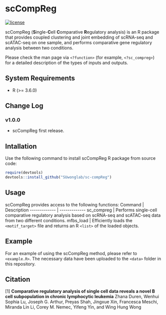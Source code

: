 # scCompReg #
[![license](https://img.shields.io/github/license/DAVFoundation/captain-n3m0.svg?style=flat-square)](https://github.com/DAVFoundation/captain-n3m0/blob/master/LICENSE)

scCompReg (**S**ingle-**C**ell **C**omparative **R**egulatory analysis) is an R package that provides coupled clustering and joint embedding of scRNA-seq and scATAC-seq on one sample, and performs comparative gene regulatory analysis between two conditions.

Please check the man page via `<?function>` (for example, `<?sc_compreg>`) for a detailed description of the types of inputs and outputs.

## System Requirements ##
* R (>= 3.6.0)

## Change Log ##
### v1.0.0 ###
* scCompReg first release.

## Intallation
Use the following command to install scCompReg R package from source code:
```R
require(devtools)
devtools::install_github("SUwonglab/sc-compReg")
```

## Usage ##
scCompReg provides access to the following functions:
Command       | Description
------------- | -------------
sc_compreg    | Performs single-cell comparative regulatory analysis based on scRNA-seq and scATAC-seq data from two different conditions.
mfbs_load     | Efficiently loads the `<motif_target>` file and returns an R `<list>` of the loaded objects.

## Example ##
For an example of using the scCompReg method, please refer to `<example.R>`. The necessary data have been uploaded to the `<data>` folder in this repository.


## Citation ##
<a id="1">[1]</a> 
**Comparative regulatory analysis of single cell data reveals a novel B cell subpopulation in chronic lymphocytic leukemia**
Zhana Duren, Wenhui Sophia Lu, Joseph G. Arthur, Preyas Shah, Jingxue Xin,  Francesca Meschi, Miranda Lin Li, Corey M. Nemec, Yifeng Yin, and Wing Hung Wong